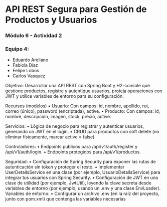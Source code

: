 # API REST Segura para Gestión de Productos y Usuarios

### Módulo 6 - Actividad 2 

### Equipo 4: 
- Eduardo Arellano
- Fabiola Díaz
- Felipe Lobos
- Carlos Vasquez

Objetivo: Desarrollar una API REST con Spring Boot y H2-console  que gestione productos, registre y
autentique usuarios, proteja operaciones con JWT y utilice variables de entorno para su configuración.

Recursos (modelos)
• Usuario: Con campos: id, nombre, apellido, rut, correo (único), password (encriptada), active.
• Producto: Con campos: id, nombre, descripción, imagen, stock, precio, active.

Servicios:
• Lógica de negocio para registrar y autenticar usuarios, generando un JWT en el login.
• CRUD para productos con soft delete (no eliminar físicamente, marcar active = false).

Controladores:
• Endpoints públicos para /api/v1/auth/register y /api/v1/auth/login.
• Endpoints protegidos para /api/v1/productos.

Seguridad:
• Configuración de Spring Security para exponer las rutas de autenticación sin token y proteger el resto.
• Implementar UserDetailsService en una clase (por ejemplo, UsuarioDetailsService) para integrar tus
usuarios con Spring Security.
• Configuración de JWT en una clase de utilidad (por ejemplo, JwtUtil), leyendo la clave secreta desde
variables de entorno (por ejemplo, usando un .env y una clase EnvLoader).
Variables de entorno:
• Configurar un archivo .env (en la raíz del proyecto, junto con pom.xml) que contenga las variables
necesarias